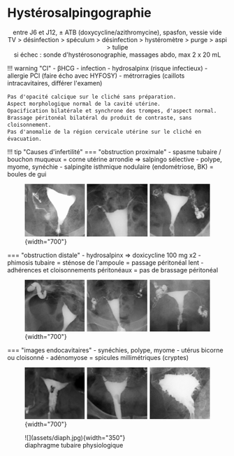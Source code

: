 # Hystérosalpingographie

<p style="text-align: center">entre J6 et J12, ± ATB (doxycycline/azithromycine), spasfon, vessie vide</br>TV > désinfection > spéculum > désinfection > hystéromètre > purge > aspi > tulipe</br>si échec : sonde d'hystérosonographie, massages abdo, max 2 x 20 mL</p>

!!! warning "CI"
    - βHCG
    - infection
    - hydrosalpinx (risque infectieux)
    - allergie PCI (faire écho avec HYFOSY)
    - métrorragies (caillots intracavitaires, différer l'examen)

```
Pas d'opacité calcique sur le cliché sans préparation.
Aspect morphologique normal de la cavité utérine.
Opacification bilatérale et synchrone des trompes, d'aspect normal.
Brassage péritonéal bilatéral du produit de contraste, sans cloisonnement.
Pas d'anomalie de la région cervicale utérine sur le cliché en évacuation.
```

!!! tip "Causes d'infertilité"
    === "obstruction proximale"
        - spasme tubaire / bouchon muqueux = corne utérine arrondie => salpingo sélective
        - polype, myome, synéchie
        - salpingite isthmique nodulaire (endométriose, BK) = boules de gui
        <figure markdown="span">
            ![](assets/prox.jpg){width="700"}
        </figure>
    === "obstruction distale"
        - hydrosalpinx => doxicycline 100 mg x2
        - phimosis tubaire = sténose de l'ampoule = passage péritonéal lent
        - adhérences et cloisonnements péritonéaux = pas de brassage péritonéal
        <figure markdown="span">
            ![](assets/distal.jpg){width="700"}
        </figure>
    === "images endocavitaires"
        - synéchies, polype, myome
        - utérus bicorne ou cloisonné
        - adénomyose = spicules millimétriques (cryptes)
        <figure markdown="span">
            ![](assets/cavite.jpg){width="700"}
        </figure>

<figure markdown="span">
    ![](assets/diaph.jpg){width="350"}
    <figcaption>diaphragme tubaire physiologique</figcaption>
</figure>

